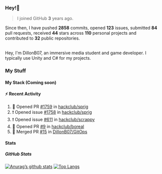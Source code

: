 ### Hey!👋
<!-- [![Banner](banner.png)](https://dillonb07.is-a.dev) -->


> I joined GitHub **3** years ago.

Since then, I have pushed **2858** commits, opened **123** issues, submitted **84** pull requests, received **44** stars across **110** personal projects and contributed to **32** public repositories.

<br>
Hey, I'm DillonB07, an immersive media student and game developer. I typically use Unity and C# for my projects.

<br>

### My Stuff

#### My Stack (Coming soon)

#### :zap: Recent Activity

<!--START_SECTION:activity-->
1. 💪 Opened PR [#1759](https://github.com/hackclub/sprig/pull/1759) in [hackclub/sprig](https://github.com/hackclub/sprig)
2. ❗ Opened issue [#1758](https://github.com/hackclub/sprig/issues/1758) in [hackclub/sprig](https://github.com/hackclub/sprig)
3. ❗ Opened issue [#611](https://github.com/hackclub/scrappy/issues/611) in [hackclub/scrappy](https://github.com/hackclub/scrappy)
4. 💪 Opened PR [#9](https://github.com/hackclub/boreal/pull/9) in [hackclub/boreal](https://github.com/hackclub/boreal)
5. 🎉 Merged PR [#15](https://github.com/DillonB07/GitOps/pull/15) in [DillonB07/GitOps](https://github.com/DillonB07/GitOps)
<!--END_SECTION:activity-->

#### Stats

##### GitHub Stats
[![Anurag’s github stats](https://github-readme-stats.vercel.app/api?username=dillonb07&show_icons=true&theme=radical)](https://github.com/dillonb07)
[![Top Langs](https://github-readme-stats.vercel.app/api/top-langs/?username=dillonb07&layout=compact&theme=radical)](https://github.com/dillonb07)
